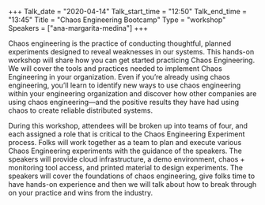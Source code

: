 +++
Talk_date = "2020-04-14"
Talk_start_time = "12:50"
Talk_end_time = "13:45"
Title = "Chaos Engineering Bootcamp"
Type = "workshop"
Speakers = ["ana-margarita-medina"]
+++

Chaos engineering is the practice of conducting thoughtful, planned experiments designed to reveal weaknesses in our systems. This hands-on workshop will share how you can get started practicing Chaos Engineering. We will cover the tools and practices needed to implement Chaos Engineering in your organization. Even if you’re already using chaos engineering, you’ll learn to identify new ways to use chaos engineering within your engineering organization and discover how other companies are using chaos engineering—and the positive results they have had using chaos to create reliable distributed systems.

During this workshop, attendees will be broken up into teams of four, and each assigned a role that is critical to the Chaos Engineering Experiment process. Folks will work together as a team to plan and execute various Chaos Engineering experiments with the guidance of the speakers. The speakers will provide cloud infrastructure, a demo environment, chaos + monitoring tool access, and printed material to design experiments. The speakers will cover the foundations of chaos engineering, give folks time to have hands-on experience and then we will talk about how to break through on your practice and wins from the industry.

